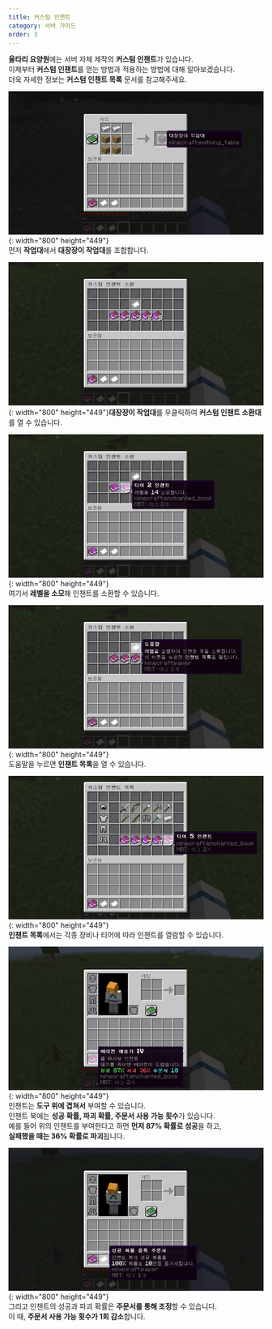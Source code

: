 ```yaml
---
title: 커스텀 인챈트
category: 서버 가이드
order: 3
---
```


**울타리 요양원**에는 서버 자체 제작의 **커스텀 인챈트**가 있습니다.<br>이제부터 **커스텀 인챈트**를 얻는 방법과 적용하는 방법에 대해 알아보겠습니다.<br>더욱 자세한 정보는 **커스텀 인챈트 목록** 문서를 참고해주세요.

![](/uploads/2019-12-19-21-29-06.png){: width="800" height="449"}<br>먼저 **작업대**에서 **대장장이 작업대**를 조합합니다.

![](/uploads/2019-12-19-21-30-34.png){: width="800" height="449"}**대장장이 작업대**를 우클릭하여 **커스텀 인챈트 소환대**를 열 수 있습니다.

![](/uploads/2019-12-19-21-31-16.png){: width="800" height="449"}<br>여기서 **레벨을 소모**해 인챈트를 소환할 수 있습니다.

![](/uploads/2019-12-19-21-31-48.png){: width="800" height="449"}<br>도움말을 누르면 **인챈트 목록**을 열 수 있습니다.

![](/uploads/2019-12-19-21-32-31.png){: width="800" height="449"}<br>**인챈트 목록**에서는 각종 장비나 티어에 따라 인챈트를 열람할 수 있습니다.

![](/uploads/2019-12-19-21-33-22.png){: width="800" height="449"}<br>인챈트는 **도구 위에 겹쳐서** 부여할 수 있습니다.<br>인챈트 북에는 **성공 확률, 파괴 확률, 주문서 사용 가능 횟수**가 있습니다.<br>예를 들어 위의 인챈트를 부여한다고 하면 **먼저 87% 확률로 성공**을 하고,<br>**실패했을 때는 36% 확률로 파괴**됩니다.

![](/uploads/2019-12-19-21-35-54.png){: width="800" height="449"}<br>그리고 인챈트의 성공과 파괴 확률은 **주문서를 통해 조정**할 수 있습니다.<br>이 때, **주문서 사용 가능 횟수가 1회 감소**합니다.